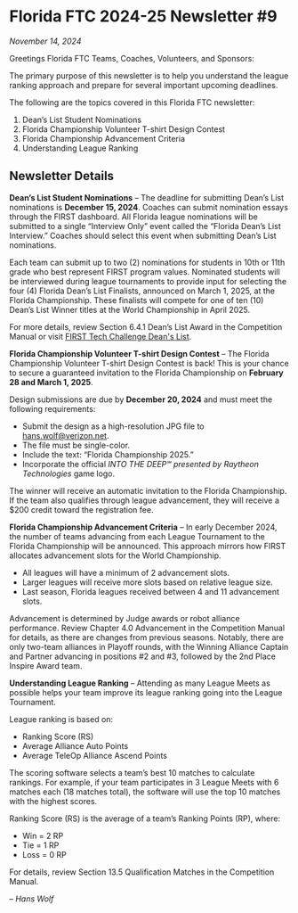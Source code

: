 # Florida FTC 2024-25 Newsletter #9

_November 14, 2024_

Greetings Florida FTC Teams, Coaches, Volunteers, and Sponsors:

The primary purpose of this newsletter is to help you understand the league ranking approach and prepare for several important upcoming deadlines.

The following are the topics covered in this Florida FTC newsletter:

1. Dean’s List Student Nominations
2. Florida Championship Volunteer T-shirt Design Contest
3. Florida Championship Advancement Criteria
4. Understanding League Ranking

## Newsletter Details

**Dean’s List Student Nominations** – The deadline for submitting Dean’s List nominations is **December 15, 2024**. Coaches can submit nomination essays through the FIRST dashboard. All Florida league nominations will be submitted to a single “Interview Only” event called the “Florida Dean’s List Interview.” Coaches should select this event when submitting Dean’s List nominations.

Each team can submit up to two (2) nominations for students in 10th or 11th grade who best represent FIRST program values. Nominated students will be interviewed during league tournaments to provide input for selecting the four (4) Florida Dean’s List Finalists, announced on March 1, 2025, at the Florida Championship. These finalists will compete for one of ten (10) Dean’s List Winner titles at the World Championship in April 2025.

For more details, review Section 6.4.1 Dean’s List Award in the Competition Manual or visit [FIRST Tech Challenge Dean's List](https://www.firstinspires.org).

**Florida Championship Volunteer T-shirt Design Contest** – The Florida Championship Volunteer T-shirt Design Contest is back! This is your chance to secure a guaranteed invitation to the Florida Championship on **February 28 and March 1, 2025**.

Design submissions are due by **December 20, 2024** and must meet the following requirements:

- Submit the design as a high-resolution JPG file to hans.wolf@verizon.net.
- The file must be single-color.
- Include the text: “Florida Championship 2025.”
- Incorporate the official _INTO THE DEEP℠ presented by Raytheon Technologies_ game logo.

The winner will receive an automatic invitation to the Florida Championship. If the team also qualifies through league advancement, they will receive a $200 credit toward the registration fee.

**Florida Championship Advancement Criteria** – In early December 2024, the number of teams advancing from each League Tournament to the Florida Championship will be announced. This approach mirrors how FIRST allocates advancement slots for the World Championship.

- All leagues will have a minimum of 2 advancement slots.
- Larger leagues will receive more slots based on relative league size.
- Last season, Florida leagues received between 4 and 11 advancement slots.

Advancement is determined by Judge awards or robot alliance performance. Review Chapter 4.0 Advancement in the Competition Manual for details, as there are changes from previous seasons. Notably, there are only two-team alliances in Playoff rounds, with the Winning Alliance Captain and Partner advancing in positions #2 and #3, followed by the 2nd Place Inspire Award team.

**Understanding League Ranking** – Attending as many League Meets as possible helps your team improve its league ranking going into the League Tournament.

League ranking is based on:

- Ranking Score (RS)
- Average Alliance Auto Points
- Average TeleOp Alliance Ascend Points

The scoring software selects a team’s best 10 matches to calculate rankings. For example, if your team participates in 3 League Meets with 6 matches each (18 matches total), the software will use the top 10 matches with the highest scores.

Ranking Score (RS) is the average of a team’s Ranking Points (RP), where:

- Win = 2 RP
- Tie = 1 RP
- Loss = 0 RP

For details, review Section 13.5 Qualification Matches in the Competition Manual.

_– Hans Wolf_
